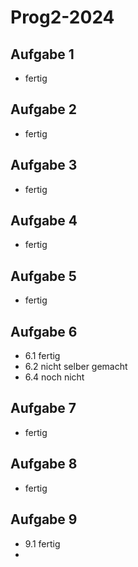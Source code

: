 # Prog2-2024

## Aufgabe 1 
- fertig

## Aufgabe 2
- fertig

## Aufgabe 3
- fertig

## Aufgabe 4
- fertig

## Aufgabe 5
- fertig

## Aufgabe 6
- 6.1 fertig
- 6.2 nicht selber gemacht 
- 6.4 noch nicht

## Aufgabe 7
- fertig

## Aufgabe 8
- fertig

## Aufgabe 9
- 9.1 fertig
- 
